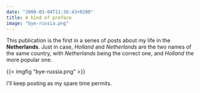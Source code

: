 ```yaml
---
date: "2008-03-04T11:36:43+0200"
title: A kind of preface
image: "bye-russia.png"
---
```


This publication is the first in a series of posts about my life in the **Netherlands**. Just in case, *Holland* and *Netherlands* are the two names of the same country, with *Netherlands* being the correct one, and *Holland* the more popular one.

<!--more-->

{{< imgfig "bye-russia.png" >}}

I'll keep posting as my spare time permits.
